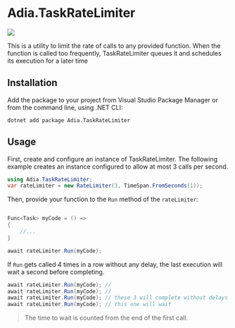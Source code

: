 # Adia.TaskRateLimiter

![](https://github.com/adia-technology/Adia.TaskRateLimiter/workflows/Build%20and%20test/badge.svg)

This is a utility to limit the rate of calls to any provided function. When the function is called too frequently, TaskRateLimiter queues it and schedules its execution for a later time

## Installation

Add the package to your project from Visual Studio Package Manager or from the command line, using .NET CLI:

`dotnet add package Adia.TaskRateLimiter`

## Usage

First, create and configure an instance of TaskRateLimiter.
The following example creates an instance configured to allow at most 3 calls per second.

```c#
using Adia.TaskRateLimiter;
var rateLimiter = new RateLimiter(3, TimeSpan.FromSeconds(1));
```

Then, provide your function to the `Run` method of the `rateLimiter`:

```c#

Func<Task> myCode = () =>
{
    //...
}

await rateLimiter.Run(myCode);
```

If `Run` gets called 4 times in a row without any delay, the last execution will wait a second before completing.

```c#
await rateLimiter.Run(myCode); //
await rateLimiter.Run(myCode); //
await rateLimiter.Run(myCode); // these 3 will complete without delays
await rateLimiter.Run(myCode); // this one will wait
```

> The time to wait is counted from the end of the first call.
